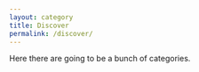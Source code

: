 ```yaml
---
layout: category
title: Discover
permalink: /discover/
---
```


Here there are going to be a bunch of categories.
